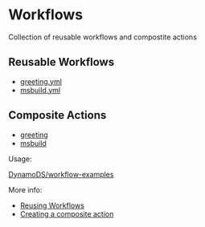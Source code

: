 # Workflows

Collection of reusable workflows and compostite actions

## Reusable Workflows

- [greeting.yml](./.github/workflows/greeting.yml)
- [msbuild.yml](./.github/workflows/msbuild.yml)

## Composite Actions

- [greeting](./.github/actions/greeting/action.yml)
- [msbuild](./.github/actions/msbuild/action.yml)

Usage:

[DynamoDS/workflow-examples](https://github.com/DynamoDS/workflows-examples)

More info:

- [Reusing Workflows](https://docs.github.com/en/actions/using-workflows/reusing-workflows)
- [Creating a composite action](https://docs.github.com/en/actions/creating-actions/creating-a-composite-action)
